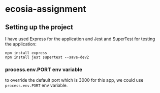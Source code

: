 # ecosia-assignment

## Setting up the project
I have used Express for the application and Jest and SuperTest for testing the application:

    npm install express
    npm install jest supertest --save-dev2

### process.env.PORT env variable
to override the default port which is 3000 for this app, we could use `process.env.PORT` env variable.
